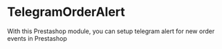 # TelegramOrderAlert
With this Prestashop module, you can setup telegram alert for new order events in Prestashop

